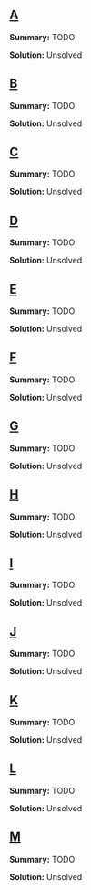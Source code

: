 ## [A](https://open.kattis.com/problems/andpermutation)

**Summary:** TODO

**Solution:** Unsolved

## [B](https://open.kattis.com/problems/appleorchard)

**Summary:** TODO

**Solution:** Unsolved

## [C](https://open.kattis.com/problems/cleaningrobot)

**Summary:** TODO

**Solution:** Unsolved

## [D](https://open.kattis.com/problems/contestconstruction)

**Summary:** TODO

**Solution:** Unsolved

## [E](https://open.kattis.com/problems/ketekcounting)

**Summary:** TODO

**Solution:** Unsolved

## [F](https://open.kattis.com/problems/mountainouspalindromesubarray)

**Summary:** TODO

**Solution:** Unsolved

## [G](https://open.kattis.com/problems/permutationcfg)

**Summary:** TODO

**Solution:** Unsolved

## [H](https://open.kattis.com/problems/specialcycle)

**Summary:** TODO

**Solution:** Unsolved

## [I](https://open.kattis.com/problems/thekingsguards)

**Summary:** TODO

**Solution:** Unsolved

## [J](https://open.kattis.com/problems/thepaladin)

**Summary:** TODO

**Solution:** Unsolved

## [K](https://open.kattis.com/problems/tokengame)

**Summary:** TODO

**Solution:** Unsolved

## [L](https://open.kattis.com/problems/travelog)

**Summary:** TODO

**Solution:** Unsolved

## [M](https://open.kattis.com/problems/youbethejudge2)

**Summary:** TODO

**Solution:** Unsolved